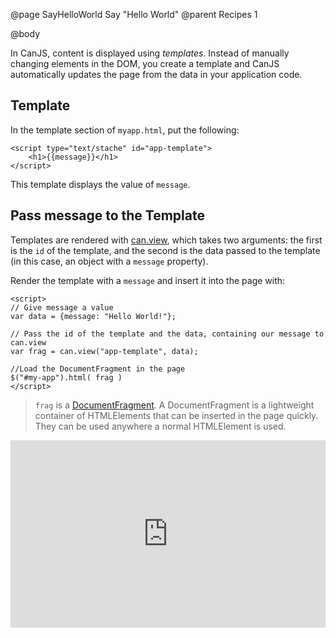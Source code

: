 @page SayHelloWorld Say "Hello World"
@parent Recipes 1

@body

In CanJS, content is displayed using *templates*.  Instead of manually
changing elements in the DOM, you create a template and CanJS
automatically updates the page from the data in your application code.

## Template

In the template section of `myapp.html`, put the following:

```
<script type="text/stache" id="app-template">
	<h1>{{message}}</h1>
</script>
```

This template displays the value of `message`.

## Pass message to the Template

Templates are rendered with [can.view](../docs/can.view.html), which takes two arguments: the first is the `id` of the template,
and the second is the data passed to the template (in this case,
an object with a `message` property).

Render the template with a `message` and insert it into the page with:

```
<script>
// Give message a value
var data = {message: "Hello World!"};

// Pass the id of the template and the data, containing our message to can.view
var frag = can.view("app-template", data);

//Load the DocumentFragment in the page
$("#my-app").html( frag )
</script>
```

> `frag` is a [DocumentFragment](https://developer.mozilla.org/en-US/docs/Web/API/DocumentFragment). A DocumentFragment
> is a lightweight container of HTMLElements that can be inserted in the page quickly. They can be used
> anywhere a normal HTMLElement is used.

<iframe width="100%" height="300" src="http://jsfiddle.net/donejs/GE3yf/embedded/result,html,js/" allowfullscreen="allowfullscreen" frameborder="0"> </iframe>
